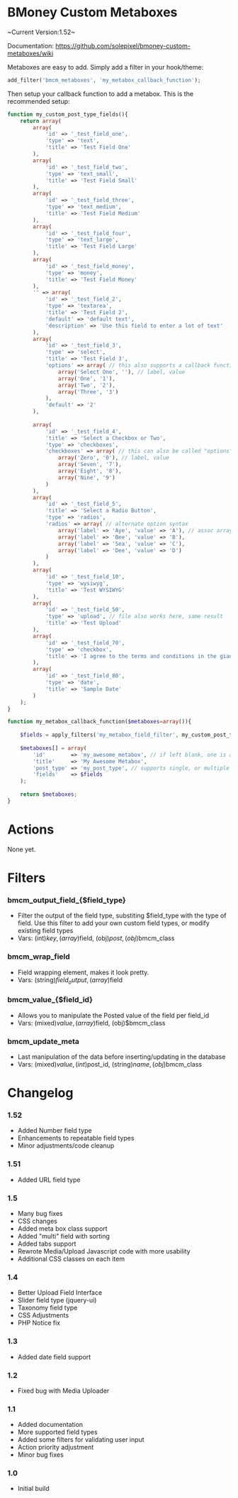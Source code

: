 BMoney Custom Metaboxes
=================

~Current Version:1.52~

Documentation: <https://github.com/solepixel/bmoney-custom-metaboxes/wiki>

Metaboxes are easy to add. Simply add a filter in your hook/theme:
```php
add_filter('bmcm_metaboxes', 'my_metabox_callback_function');
```

Then setup your callback function to add a metabox. This is the recommended setup:
```php
function my_custom_post_type_fields(){
	return array(
		array(
			'id' => '_test_field_one',
			'type' => 'text',
			'title' => 'Test Field One'
		),
		array(
			'id' => '_test_field_two',
			'type' => 'text_small',
			'title' => 'Test Field Small'
		),
		array(
			'id' => '_test_field_three',
			'type' => 'text_medium',
			'title' => 'Test Field Medium'
		),
		array(
			'id' => '_test_field_four',
			'type' => 'text_large',
			'title' => 'Test Field Large'
		),
		array(
			'id' => '_test_field_money',
			'type' => 'money',
			'title' => 'Test Field Money'
		),
		'' => array(
			'id' => '_test_field_2',
			'type' => 'textarea',
			'title' => 'Test Field 2',
			'default' => 'default text',
			'description' => 'Use this field to enter a lot of text'
		),
		array(
			'id' => '_test_field_3',
			'type' => 'select',
			'title' => 'Test Field 3',
			'options' => array( // this also supports a callback function, just pass in the function name as string
				array('Select One', ''), // label, value
				array('One', '1'),
				array('Two', '2'),
				array('Three', '3')
			),
			'default' => '2'
		),
		
		array(
			'id' => '_test_field_4',
			'title' => 'Select a Checkbox or Two',
			'type' => 'checkboxes',
			'checkboxes' => array( // this can also be called "options"
				array('Zero', '0'), // label, value
				array('Seven', '7'),
				array('Eight', '8'),
				array('Nine', '9')
			)
		),
		array(
			'id' => '_test_field_5',
			'title' => 'Select a Radio Button',
			'type' => 'radios',
			'radios' => array( // alternate option syntax
				array('label' => 'Aye', 'value' => 'A'), // assoc array of lable/value
				array('label' => 'Bee', 'value' => 'B'),
				array('label' => 'Sea', 'value' => 'C'),
				array('label' => 'Dee', 'value' => 'D')
			)
		),
		array(
			'id' => '_test_field_10',
			'type' => 'wysiwyg',
			'title' => 'Test WYSIWYG'
		),
		array(
			'id' => '_test_field_50',
			'type' => 'upload', // file also works here, same result
			'title' => 'Test Upload'
		),
		array(
			'id' => '_test_field_70',
			'type' => 'checkbox',
			'title' => 'I agree to the terms and conditions in the giant text box above that there is no way I actually read.'
		),
		array(
			'id' => '_test_field_80',
			'type' => 'date',
			'title' => 'Sample Date'
		)
	);
}

function my_metabox_callback_function($metaboxes=array()){
	
	$fields = apply_filters('my_metabox_field_filter', my_custom_post_type_fields());
	
	$metaboxes[] = array(
		'id'		=> 'my_awesome_metabox', // if left blank, one is auto-generated
		'title'		=> 'My Awesome Metabox',
		'post_type' => 'my_post_type', // supports single, or multiple post types, defaults to "post"
		'fields' 	=> $fields
	);
	
	return $metaboxes;
}
```


Actions
===========

None yet.

Filters
===========

### bmcm_output_field_{$field_type}
* Filter the output of the field type, substiting $field_type with the type of field. Use this filter to add your own custom field types, or modify existing field types
* Vars: (int)$key, (array)$field, (obj)$post, (obj)$bmcm_class

### bmcm_wrap_field
* Field wrapping element, makes it look pretty.
* Vars: (string)$field_output, (array)$field

### bmcm_value_{$field_id}
* Allows you to manipulate the Posted value of the field per field_id
* Vars: (mixed)$value, (array)$field, (obj)$bmcm_class

### bmcm_update_meta
* Last manipulation of the data before inserting/updating in the database
* Vars: (mixed)$value, (int)$post_id, (string)$name, (obj)$bmcm_class


Changelog
===========
### 1.52
* Added Number field type
* Enhancements to repeatable field types
* Minor adjustments/code cleanup

### 1.51
* Added URL field type

### 1.5
* Many bug fixes
* CSS changes
* Added meta box class support
* Added "multi" field with sorting
* Added tabs support
* Rewrote Media/Upload Javascript code with more usability
* Additional CSS classes on each item

### 1.4
* Better Upload Field Interface
* Slider field type (jquery-ui)
* Taxonomy field type
* CSS Adjustments
* PHP Notice fix

### 1.3
* Added date field support

### 1.2
* Fixed bug with Media Uploader

### 1.1
* Added documentation
* More supported field types
* Added some filters for validating user input
* Action priority adjustment
* Minor bug fixes

### 1.0
* Initial build
